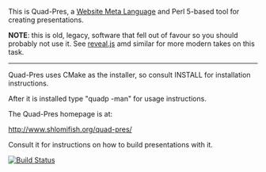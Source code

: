 This is Quad-Pres, a
[Website Meta Language](http://www.shlomifish.org/open-source/projects/website-meta-language/)
and Perl 5-based tool for creating presentations.

**NOTE**: this is old, legacy, software that fell out of favour so you should
probably not use it. See [reveal.js](https://github.com/hakimel/reveal.js/)
amd similar for more modern takes on this task.

---------------

Quad-Pres uses CMake as the installer, so consult INSTALL for installation
instructions.

After it is installed type "quadp -man" for usage instructions.

The Quad-Pres homepage is at:

http://www.shlomifish.org/quad-pres/

Consult it for instructions on how to build presentations with it.

[![Build Status](https://travis-ci.org/shlomif/quad-pres.svg?branch=master)](https://travis-ci.org/shlomif/quad-pres)
